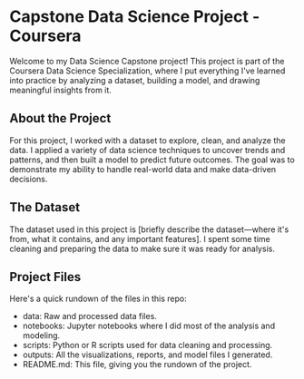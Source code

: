 # Capstone Data Science Project - Coursera

Welcome to my Data Science Capstone project! This project is part of the Coursera Data Science Specialization, where I put everything I've learned into practice by analyzing a dataset, building a model, and drawing meaningful insights from it.

## About the Project

For this project, I worked with a dataset to explore, clean, and analyze the data. I applied a variety of data science techniques to uncover trends and patterns, and then built a model to predict future outcomes. The goal was to demonstrate my ability to handle real-world data and make data-driven decisions.

## The Dataset

The dataset used in this project is [briefly describe the dataset—where it's from, what it contains, and any important features]. I spent some time cleaning and preparing the data to make sure it was ready for analysis.

## Project Files

Here's a quick rundown of the files in this repo:

- data: Raw and processed data files.  
- notebooks: Jupyter notebooks where I did most of the analysis and modeling.  
- scripts: Python or R scripts used for data cleaning and processing.  
- outputs: All the visualizations, reports, and model files I generated.  
- README.md: This file, giving you the rundown of the project.  
